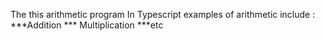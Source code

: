 The this arithmetic program
In Typescript examples of arithmetic include
: ***Addition
*** Multiplication
***etc
